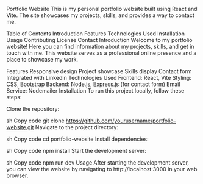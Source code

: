 Portfolio Website
This is my personal portfolio website built using React and Vite. The site showcases my projects, skills, and provides a way to contact me.

Table of Contents
Introduction
Features
Technologies Used
Installation
Usage
Contributing
License
Contact
Introduction
Welcome to my portfolio website! Here you can find information about my projects, skills, and get in touch with me. This website serves as a professional online presence and a place to showcase my work.

Features
Responsive design
Project showcase
Skills display
Contact form
Integrated with LinkedIn
Technologies Used
Frontend: React, Vite
Styling: CSS, Bootstrap
Backend: Node.js, Express.js (for contact form)
Email Service: Nodemailer
Installation
To run this project locally, follow these steps:

Clone the repository:

sh
Copy code
git clone https://github.com/yourusername/portfolio-website.git
Navigate to the project directory:

sh
Copy code
cd portfolio-website
Install dependencies:

sh
Copy code
npm install
Start the development server:

sh
Copy code
npm run dev
Usage
After starting the development server, you can view the website by navigating to http://localhost:3000 in your web browser.

